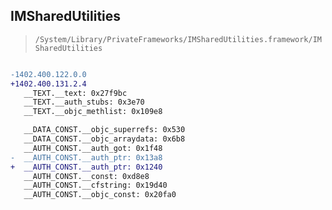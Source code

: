 ## IMSharedUtilities

> `/System/Library/PrivateFrameworks/IMSharedUtilities.framework/IMSharedUtilities`

```diff

-1402.400.122.0.0
+1402.400.131.2.4
   __TEXT.__text: 0x27f9bc
   __TEXT.__auth_stubs: 0x3e70
   __TEXT.__objc_methlist: 0x109e8

   __DATA_CONST.__objc_superrefs: 0x530
   __DATA_CONST.__objc_arraydata: 0x6b8
   __AUTH_CONST.__auth_got: 0x1f48
-  __AUTH_CONST.__auth_ptr: 0x13a8
+  __AUTH_CONST.__auth_ptr: 0x1240
   __AUTH_CONST.__const: 0xd8e8
   __AUTH_CONST.__cfstring: 0x19d40
   __AUTH_CONST.__objc_const: 0x20fa0

```
